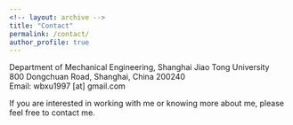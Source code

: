 ```yaml
---
<!-- layout: archive -->
title: "Contact"
permalink: /contact/
author_profile: true
---
```


Department of Mechanical Engineering, Shanghai Jiao Tong University  
800 Dongchuan Road, Shanghai, China 200240  
Email: wbxu1997 [at] gmail.com  

If you are interested in working with me or knowing more about me, please feel free to contact me.
